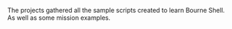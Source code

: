 The projects gathered all the sample scripts created to learn Bourne Shell. 
As well as some mission examples.
